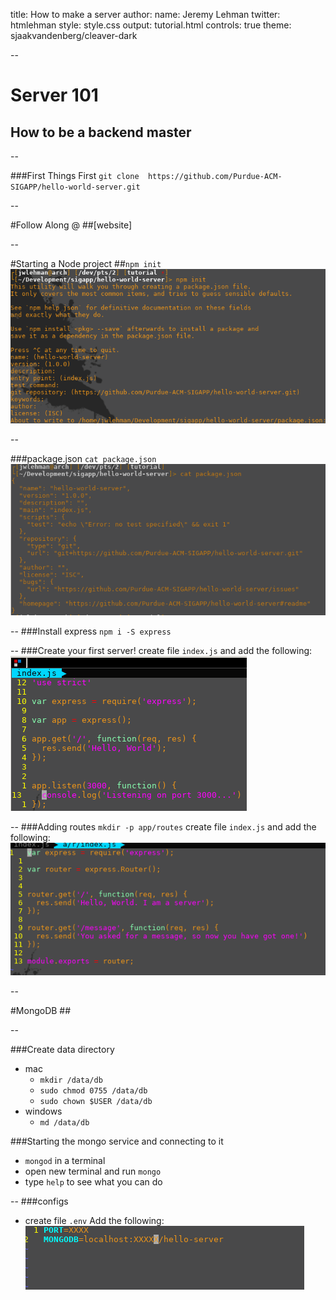 title: How to make a server
author:
  name: Jeremy Lehman
  twitter: htmlehman
style: style.css
output: tutorial.html
controls: true
theme: sjaakvandenberg/cleaver-dark

--

# Server 101
## How to be a backend master

--

###First Things First
`git clone 
https://github.com/Purdue-ACM-SIGAPP/hello-world-server.git`

--

#Follow Along @
##[website]

--

#Starting a Node project
##`npm init`
![npm init](./npm_init.png "npm init")

--

###package.json
`cat package.json`
![package.json](./package_json.png "package.json")

--
###Install express
`npm i -S express`

--
###Create your first server!
create file `index.js` and add the following:
![express initial](./express_init.png "express!!!!!")

--
###Adding routes
`mkdir -p app/routes`
create file `index.js` and add the following:
![routes initial](./route_init.png "routes!")

--

#MongoDB
##[](https://www.mongodb.com/download-center?jmp=nav#community)

--

###Create data directory
* mac
  * `mkdir /data/db`
  * `sudo chmod 0755 /data/db`
  * `sudo chown $USER /data/db`
* windows
  * `md /data/db`

###Starting the mongo service and connecting to it
* `mongod` in a terminal
* open new terminal and run `mongo`
* type `help` to see what you can do

--
###configs
* create file `.env`
Add the following:
![env](./env.png "env vars")




